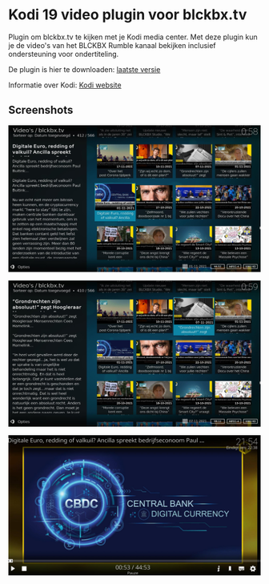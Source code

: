 # Kodi 19 video plugin voor blckbx.tv 
Plugin om blckbx.tv te kijken met je Kodi media center.
Met deze plugin kun je de video's van het BLCKBX Rumble kanaal bekijken inclusief ondersteuning voor ondertiteling.

De plugin is hier te downloaden: [laatste versie](https://github.com/veldenb/plugin.video.blckbx-tv/releases/latest/)

Informatie over Kodi: [Kodi website](https://kodi.tv)

## Screenshots
![Afbeelding 1](resources/screenshot-01.jpg)

![Afbeelding 2](resources/screenshot-02.jpg)

![Afbeelding 3](resources/screenshot-03.jpg)
